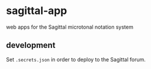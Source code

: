 # sagittal-app
web apps for the Sagittal microtonal notation system

## development

Set `.secrets.json` in order to deploy to the Sagittal forum.
